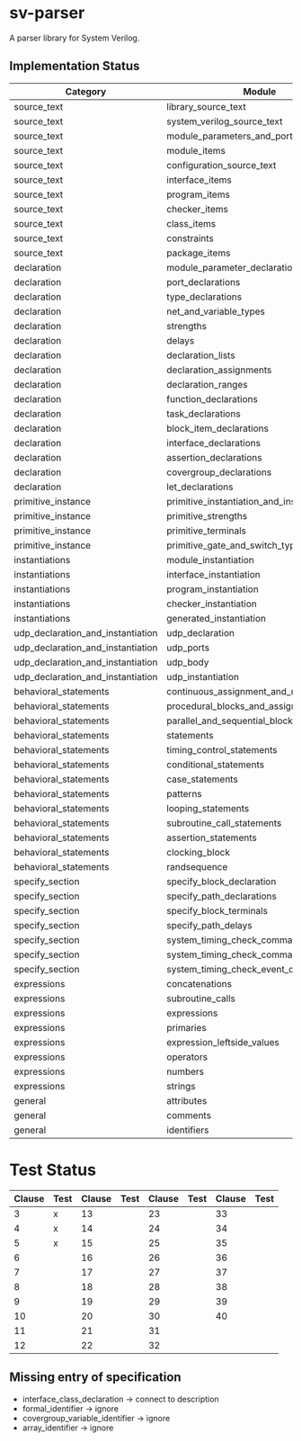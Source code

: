 # sv-parser
A parser library for System Verilog.

## Implementation Status

| Category                          | Module                                | SyntexTree | Parser |
| --------------------------------- | ------------------------------------- | ---------- | ------ |
| source_text                       | library_source_text                   | x          | x      |
| source_text                       | system_verilog_source_text            | x          | x      |
| source_text                       | module_parameters_and_ports           | x          | x      |
| source_text                       | module_items                          | x          | x      |
| source_text                       | configuration_source_text             | x          | x      |
| source_text                       | interface_items                       | x          | x      |
| source_text                       | program_items                         | x          | x      |
| source_text                       | checker_items                         | x          | x      |
| source_text                       | class_items                           | x          | x      |
| source_text                       | constraints                           | x          | x      |
| source_text                       | package_items                         | x          | x      |
| declaration                       | module_parameter_declarations         | x          | x      |
| declaration                       | port_declarations                     | x          | x      |
| declaration                       | type_declarations                     | x          | x      |
| declaration                       | net_and_variable_types                | x          | x      |
| declaration                       | strengths                             | x          | x      |
| declaration                       | delays                                | x          | x      |
| declaration                       | declaration_lists                     | x          | x      |
| declaration                       | declaration_assignments               | x          | x      |
| declaration                       | declaration_ranges                    | x          | x      |
| declaration                       | function_declarations                 | x          | x      |
| declaration                       | task_declarations                     | x          | x      |
| declaration                       | block_item_declarations               | x          | x      |
| declaration                       | interface_declarations                | x          | x      |
| declaration                       | assertion_declarations                | x          | x      |
| declaration                       | covergroup_declarations               | x          | x      |
| declaration                       | let_declarations                      | x          | x      |
| primitive_instance                | primitive_instantiation_and_instances | x          | x      |
| primitive_instance                | primitive_strengths                   | x          | x      |
| primitive_instance                | primitive_terminals                   | x          | x      |
| primitive_instance                | primitive_gate_and_switch_types       | x          | x      |
| instantiations                    | module_instantiation                  | x          | x      |
| instantiations                    | interface_instantiation               | x          | x      |
| instantiations                    | program_instantiation                 | x          | x      |
| instantiations                    | checker_instantiation                 | x          | x      |
| instantiations                    | generated_instantiation               | x          | x      |
| udp_declaration_and_instantiation | udp_declaration                       | x          | x      |
| udp_declaration_and_instantiation | udp_ports                             | x          | x      |
| udp_declaration_and_instantiation | udp_body                              | x          | x      |
| udp_declaration_and_instantiation | udp_instantiation                     | x          | x      |
| behavioral_statements             | continuous_assignment_and_net_alias   | x          | x      |
| behavioral_statements             | procedural_blocks_and_assignments     | x          | x      |
| behavioral_statements             | parallel_and_sequential_blocks        | x          | x      |
| behavioral_statements             | statements                            | x          | x      |
| behavioral_statements             | timing_control_statements             | x          | x      |
| behavioral_statements             | conditional_statements                | x          | x      |
| behavioral_statements             | case_statements                       | x          | x      |
| behavioral_statements             | patterns                              | x          | x      |
| behavioral_statements             | looping_statements                    | x          | x      |
| behavioral_statements             | subroutine_call_statements            | x          | x      |
| behavioral_statements             | assertion_statements                  | x          | x      |
| behavioral_statements             | clocking_block                        | x          | x      |
| behavioral_statements             | randsequence                          | x          | x      |
| specify_section                   | specify_block_declaration             | x          | x      |
| specify_section                   | specify_path_declarations             | x          | x      |
| specify_section                   | specify_block_terminals               | x          | x      |
| specify_section                   | specify_path_delays                   | x          | x      |
| specify_section                   | system_timing_check_commands          | x          | x      |
| specify_section                   | system_timing_check_command_arguments | x          | x      |
| specify_section                   | system_timing_check_event_definitions | x          | x      |
| expressions                       | concatenations                        | x          | x      |
| expressions                       | subroutine_calls                      | x          | x      |
| expressions                       | expressions                           | x          | x      |
| expressions                       | primaries                             | x          | x      |
| expressions                       | expression_leftside_values            | x          | x      |
| expressions                       | operators                             | x          | x      |
| expressions                       | numbers                               | x          | x      |
| expressions                       | strings                               | x          | x      |
| general                           | attributes                            | x          | x      |
| general                           | comments                              | x          | x      |
| general                           | identifiers                           | x          | x      |

# Test Status

| Clause | Test | Clause | Test | Clause | Test | Clause | Test |
| ------ | ---- | ------ | ---- | ------ | ---- | ------ | ---- |
| 3      | x    | 13     |      | 23     |      | 33     |      |
| 4      | x    | 14     |      | 24     |      | 34     |      |
| 5      | x    | 15     |      | 25     |      | 35     |      |
| 6      |      | 16     |      | 26     |      | 36     |      |
| 7      |      | 17     |      | 27     |      | 37     |      |
| 8      |      | 18     |      | 28     |      | 38     |      |
| 9      |      | 19     |      | 29     |      | 39     |      |
| 10     |      | 20     |      | 30     |      | 40     |      |
| 11     |      | 21     |      | 31     |      |        |      |
| 12     |      | 22     |      | 32     |      |        |      |

## Missing entry of specification

* interface_class_declaration -> connect to description
* formal_identifier -> ignore
* covergroup_variable_identifier -> ignore
* array_identifier -> ignore
